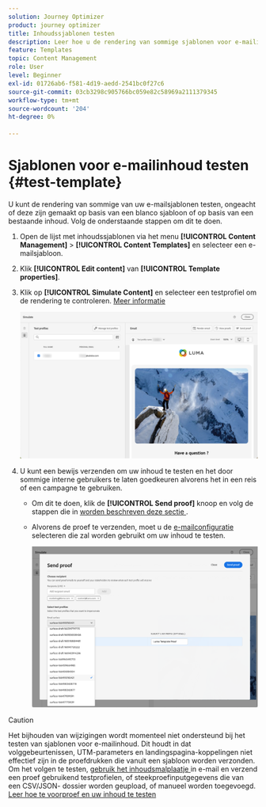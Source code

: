 ```yaml
---
solution: Journey Optimizer
product: journey optimizer
title: Inhoudssjablonen testen
description: Leer hoe u de rendering van sommige sjablonen voor e-mailinhoud kunt testen
feature: Templates
topic: Content Management
role: User
level: Beginner
exl-id: 01726ab6-f581-4d19-aedd-2541bc0f27c6
source-git-commit: 03cb3298c905766bc059e82c58969a2111379345
workflow-type: tm+mt
source-wordcount: '204'
ht-degree: 0%

---
```


# Sjablonen voor e-mailinhoud testen {#test-template}

U kunt de rendering van sommige van uw e-mailsjablonen testen, ongeacht of deze zijn gemaakt op basis van een blanco sjabloon of op basis van een bestaande inhoud. Volg de onderstaande stappen om dit te doen.

1. Open de lijst met inhoudssjablonen via het menu **[!UICONTROL Content Management]** > **[!UICONTROL Content Templates]** en selecteer een e-mailsjabloon.

1. Klik **[!UICONTROL Edit content]** van **[!UICONTROL Template properties]**.

1. Klik op **[!UICONTROL Simulate Content]** en selecteer een testprofiel om de rendering te controleren. [Meer informatie](../content-management/preview-test.md)

   ![](assets/content-template-stimulate.png)

1. U kunt een bewijs verzenden om uw inhoud te testen en het door sommige interne gebruikers te laten goedkeuren alvorens het in een reis of een campagne te gebruiken.

   * Om dit te doen, klik de **[!UICONTROL Send proof]** knoop en volg de stappen die in [ worden beschreven deze sectie ](../content-management/proofs.md).

   * Alvorens de proef te verzenden, moet u de [ e-mailconfiguratie ](../configuration/channel-surfaces.md) selecteren die zal worden gebruikt om uw inhoud te testen.

     ![](assets/content-template-stimulate-proof-surface.png)

>[!CAUTION]
>
>Het bijhouden van wijzigingen wordt momenteel niet ondersteund bij het testen van sjablonen voor e-mailinhoud. Dit houdt in dat volggebeurtenissen, UTM-parameters en landingspagina-koppelingen niet effectief zijn in de proefdrukken die vanuit een sjabloon worden verzonden. Om het volgen te testen, [ gebruik het inhoudsmalplaatje ](../email/use-email-templates.md) in e-mail en verzend een proef gebruikend testprofielen, of steekproefinputgegevens die van een CSV/JSON- dossier worden geupload, of manueel worden toegevoegd. [ Leer hoe te voorproef en uw inhoud te testen ](../content-management/preview-test.md)
